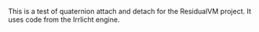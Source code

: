 This is a test of quaternion attach and detach for the ResidualVM project. It uses code from the Irrlicht engine.
